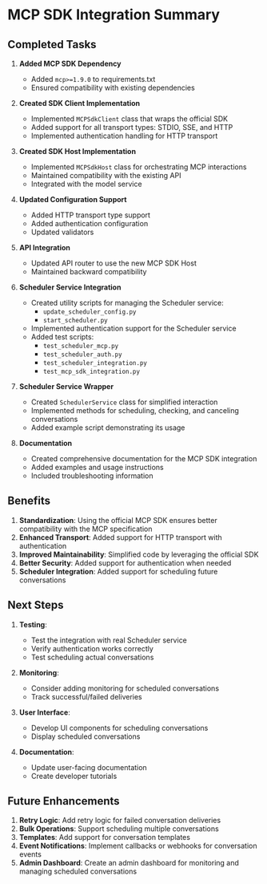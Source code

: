 # MCP SDK Integration Summary

## Completed Tasks

1. **Added MCP SDK Dependency**

   - Added `mcp>=1.9.0` to requirements.txt
   - Ensured compatibility with existing dependencies

2. **Created SDK Client Implementation**

   - Implemented `MCPSdkClient` class that wraps the official SDK
   - Added support for all transport types: STDIO, SSE, and HTTP
   - Implemented authentication handling for HTTP transport

3. **Created SDK Host Implementation**

   - Implemented `MCPSdkHost` class for orchestrating MCP interactions
   - Maintained compatibility with the existing API
   - Integrated with the model service

4. **Updated Configuration Support**

   - Added HTTP transport type support
   - Added authentication configuration
   - Updated validators

5. **API Integration**

   - Updated API router to use the new MCP SDK Host
   - Maintained backward compatibility

6. **Scheduler Service Integration**

   - Created utility scripts for managing the Scheduler service:
     - `update_scheduler_config.py`
     - `start_scheduler.py`
   - Implemented authentication support for the Scheduler service
   - Added test scripts:
     - `test_scheduler_mcp.py`
     - `test_scheduler_auth.py`
     - `test_scheduler_integration.py`
     - `test_mcp_sdk_integration.py`

7. **Scheduler Service Wrapper**

   - Created `SchedulerService` class for simplified interaction
   - Implemented methods for scheduling, checking, and canceling conversations
   - Added example script demonstrating its usage

8. **Documentation**
   - Created comprehensive documentation for the MCP SDK integration
   - Added examples and usage instructions
   - Included troubleshooting information

## Benefits

1. **Standardization**: Using the official MCP SDK ensures better compatibility with the MCP specification
2. **Enhanced Transport**: Added support for HTTP transport with authentication
3. **Improved Maintainability**: Simplified code by leveraging the official SDK
4. **Better Security**: Added support for authentication when needed
5. **Scheduler Integration**: Added support for scheduling future conversations

## Next Steps

1. **Testing**:

   - Test the integration with real Scheduler service
   - Verify authentication works correctly
   - Test scheduling actual conversations

2. **Monitoring**:

   - Consider adding monitoring for scheduled conversations
   - Track successful/failed deliveries

3. **User Interface**:

   - Develop UI components for scheduling conversations
   - Display scheduled conversations

4. **Documentation**:
   - Update user-facing documentation
   - Create developer tutorials

## Future Enhancements

1. **Retry Logic**: Add retry logic for failed conversation deliveries
2. **Bulk Operations**: Support scheduling multiple conversations
3. **Templates**: Add support for conversation templates
4. **Event Notifications**: Implement callbacks or webhooks for conversation events
5. **Admin Dashboard**: Create an admin dashboard for monitoring and managing scheduled conversations
